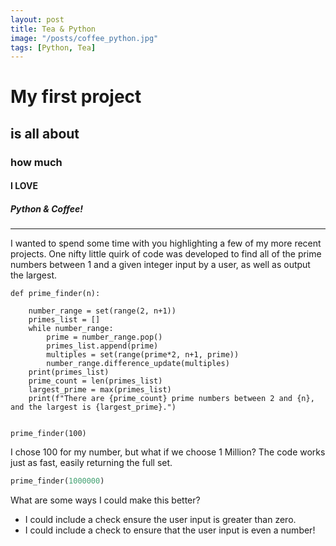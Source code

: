 ```yaml
---
layout: post
title: Tea & Python
image: "/posts/coffee_python.jpg"
tags: [Python, Tea]
---
```


# My first project
## is all about
### how much
#### I LOVE
##### Python & Coffee!

---

I wanted to spend some time with you highlighting a few of my more recent projects. One nifty little quirk of code was developed to
find all of the prime numbers between 1 and a given integer input by a user, as well as output the largest. 
```
def prime_finder(n):

    number_range = set(range(2, n+1))
    primes_list = []
    while number_range:
        prime = number_range.pop()
        primes_list.append(prime)
        multiples = set(range(prime*2, n+1, prime))
        number_range.difference_update(multiples)
    print(primes_list)
    prime_count = len(primes_list)
    largest_prime = max(primes_list)
    print(f"There are {prime_count} prime numbers between 2 and {n}, and the largest is {largest_prime}.")

    
prime_finder(100)
```

I chose 100 for my number, but what if we choose 1 Million? The code works just as fast, easily returning the full set. 

```python
prime_finder(1000000) 
```
What are some ways I could make this better?

* I could include a check ensure the user input is greater than zero.
* I could include a check to ensure that the user input is even a number!
